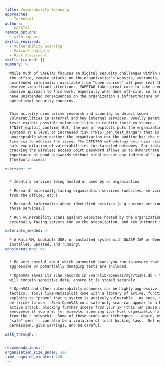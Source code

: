 ```yaml
---
title: Vulnerability Scanning
approaches:
  - Technical
authors:
  - SAFETAG
remote_options:
  - with-support
skills_required:
  - Vulnerability Scanning
  - Malware analysis
  - Risk Assessment
skills_trained: []
summary: >+

  While much of SAFETAG focuses on digital security challenges within and around
  the office, remote attacks on the organization's website, extranets, and
  unintended information available from "open sources" all pose real threats and
  deserve significant attention.  SAFETAG takes great care to take a very
  passive approach to this work, especially when done off-site, so as not to
  have unintended consequences on the organization's infrastructure or undermine
  operational security concerns.


  This activity uses active research and scanning to detect known
  vulnerabilities in external and key internal services. Usually penetration
  tests exploit possible vulnerabilities to confirm their existence.
  [^NIST_exploit_confirm] But, the use of exploits puts the organization's
  systems at a level of increased risk [^NIST_pen_test_danger] that is
  unacceptable when neither the organization nor the auditor has the time or
  finances to address the issue. The SAFETAG methodology only uses relatively
  safe exploitation of vulnerabilities for targeted outcomes. For instance,
  cracking the wireless access point password allows us to demonstrate the
  importance of good passwords without singling out any individual's passwords.
  [^network-access]

overview: >+


  * Identify services being hosted or used by an organization

  * Research externally-facing organization services (websites, services hosted
  from the office, etc.)

  * Research information about identified services (e.g current versions of
  those services.)

  * Run vulnerability scans against websites hosted by the organization,
  externally facing servers run by the organization, and key intranet servers.

materials_needed: >

  * A Kali VM, bootable USB, or installed system with OWASP ZAP or OpenVAS
  installed, updated, and running\
considerations: >+


  * Be very careful about which automated scans you run to ensure that no
  aggressive or potentially damaging tests are included.

  * OpenVAS saves its scan records in /var/lib/openvas/mgr/tasks.db - this file
  will contain sensitive data, ensure it is stored securely.

  * OpenVAS and other vulnerability scanners can be highly aggressive in their
  tactics.  Tools like Metasploit come with a library of active, functional
  exploits to "prove" that a system is actively vulnerable.  As such, these can
  be tricky to use.  Even OpenVAS on a safe-only scan can appear to a host as an
  active attack, blocking further access from your IP (this can cause some
  annoyance if you are, for example, scanning your host organization's website
  from their network).  Some of these scans and techniques -- again, even the
  "safe" ones -- can also be a violation of local hacking laws.  Get explicit
  permission, give warnings, and be careful.

walk_through: |

  ___
recommendations: ''
organization_size_under: 100
time_required_minutes: 240
---
```


